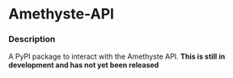 # Amethyste-API

### Description
A PyPI package to interact with the Amethyste API. **This is still in development and has not yet been released**
